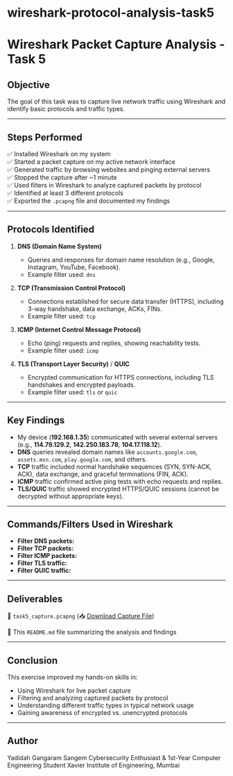 # wireshark-protocol-analysis-task5
# Wireshark Packet Capture Analysis - Task 5

## Objective
The goal of this task was to capture live network traffic using Wireshark and identify basic protocols and traffic types.

---

## Steps Performed

✅ Installed Wireshark on my system  
✅ Started a packet capture on my active network interface  
✅ Generated traffic by browsing websites and pinging external servers  
✅ Stopped the capture after ~1 minute  
✅ Used filters in Wireshark to analyze captured packets by protocol  
✅ Identified at least 3 different protocols  
✅ Exported the `.pcapng` file and documented my findings

---

## Protocols Identified

1. **DNS (Domain Name System)**  
   - Queries and responses for domain name resolution (e.g., Google, Instagram, YouTube, Facebook).  
   - Example filter used: `dns`

2. **TCP (Transmission Control Protocol)**  
   - Connections established for secure data transfer (HTTPS), including 3-way handshake, data exchange, ACKs, FINs.  
   - Example filter used: `tcp`

3. **ICMP (Internet Control Message Protocol)**  
   - Echo (ping) requests and replies, showing reachability tests.  
   - Example filter used: `icmp`

4. **TLS (Transport Layer Security)** / **QUIC**  
   - Encrypted communication for HTTPS connections, including TLS handshakes and encrypted payloads.  
   - Example filter used: `tls` or `quic`

---

## Key Findings

- My device (**192.168.1.35**) communicated with several external servers (e.g., **114.79.129.2**, **142.250.183.78**, **104.17.118.12**).
- **DNS** queries revealed domain names like `accounts.google.com`, `assets.msn.com`, `play.google.com`, and others.
- **TCP** traffic included normal handshake sequences (SYN, SYN-ACK, ACK), data exchange, and graceful terminations (FIN, ACK).
- **ICMP** traffic confirmed active ping tests with echo requests and replies.
- **TLS/QUIC** traffic showed encrypted HTTPS/QUIC sessions (cannot be decrypted without appropriate keys).

---

## Commands/Filters Used in Wireshark

- **Filter DNS packets:**
- **Filter TCP packets:**  
- **Filter ICMP packets:**  
- **Filter TLS traffic:**  
- **Filter QUIC traffic:**
---

## Deliverables

📁 `task5_capture.pcapng` (📥 [Download Capture File](https://drive.google.com/file/d/1fefYSNhrEPqaYPEbARViSqc45PLgqujk/view?usp=drive_link))
 
📝 This `README.md` file summarizing the analysis and findings

---

## Conclusion

This exercise improved my hands-on skills in:
- Using Wireshark for live packet capture  
- Filtering and analyzing captured packets by protocol  
- Understanding different traffic types in typical network usage  
- Gaining awareness of encrypted vs. unencrypted protocols

---

## Author
Yadidah Gangaram Sangem
Cybersecurity Enthusiast & 1st-Year Computer Engineering Student
Xavier Institute of Engineering, Mumbai



 
